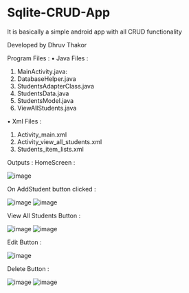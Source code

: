 # Sqlite-CRUD-App
It is basically a simple android app with all CRUD functionality

Developed by Dhruv Thakor


Program Files :
•	Java Files : 
1.	MainActivity.java:
2.	DatabaseHelper.java
3.	StudentsAdapterClass.java
4.	StudentsData.java
5.	StudentsModel.java
6.	ViewAllStudents.java

•	Xml Files : 
1.	Activity_main.xml
2.	Activity_view_all_students.xml
3.	Students_item_lists.xml

Outputs : 
HomeScreen :

![image](https://user-images.githubusercontent.com/59206021/112445931-ae4e7700-8d75-11eb-90a4-47b1ce0e6c00.png)

On AddStudent button clicked :
     
![image](https://user-images.githubusercontent.com/59206021/112445951-b4445800-8d75-11eb-945d-7054d39a4aa9.png)
![image](https://user-images.githubusercontent.com/59206021/112445959-b6a6b200-8d75-11eb-993a-e2cd55ae738c.png)


View All Students Button :
                   
![image](https://user-images.githubusercontent.com/59206021/112445967-b9090c00-8d75-11eb-8f1a-daca9183a92f.png)
![image](https://user-images.githubusercontent.com/59206021/112445976-bad2cf80-8d75-11eb-8d06-b07d47f6e8ec.png)

Edit Button :
 
![image](https://user-images.githubusercontent.com/59206021/112445988-bdcdc000-8d75-11eb-90dd-8520d5bacd9e.png)

Delete Button : 
             
![image](https://user-images.githubusercontent.com/59206021/112445998-c0301a00-8d75-11eb-93e7-fdc100db6ada.png)
![image](https://user-images.githubusercontent.com/59206021/112446005-c1f9dd80-8d75-11eb-84bd-2f9583a5400d.png)

